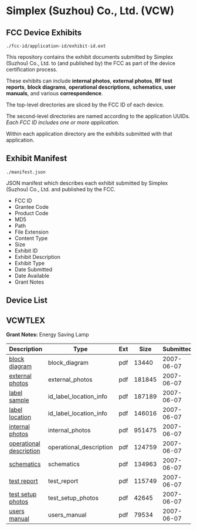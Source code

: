 # Simplex (Suzhou) Co., Ltd. (VCW)
## FCC Device Exhibits

```
./fcc-id/application-id/exhibit-id.ext
```

This repository contains the exhibit documents submitted by Simplex (Suzhou) Co., Ltd. to (and published by) the FCC as part of the device certification process.

These exhibits can include **internal photos**, **external photos**, **RF test reports**, **block diagrams**, **operational descriptions**, **schematics**, **user manuals**, and various **correspondence**.

The top-level directories are sliced by the FCC ID of each device.

The second-level directories are named according to the application UUIDs. *Each FCC ID includes one or more application.*

Within each application directory are the exhibits submitted with that application. 

## Exhibit Manifest

```
./manifest.json
```

JSON manifest which describes each exhibit submitted by Simplex (Suzhou) Co., Ltd. and published by the FCC.

- FCC ID
- Grantee Code
- Product Code
- MD5
- Path
- File Extension
- Content Type
- Size
- Exhibit ID
- Exhibit Description
- Exhibit Type
- Date Submitted
- Date Available
- Grant Notes

## Device List
## VCWTLEX
**Grant Notes:** Energy Saving Lamp

| Description | Type | Ext | Size | Submitted | Available |
| ----------- | ---- | --- | ---- | --------- | --------- |
| [block diagram](VCWTLEX/95a87c31793f2cf581dc5efa89688eec/801248.pdf) | block_diagram | pdf | 13440 | 2007-06-07 | 2007-06-07 |
| [external photos](VCWTLEX/95a87c31793f2cf581dc5efa89688eec/801250.pdf) | external_photos | pdf | 181845 | 2007-06-07 | 2007-06-07 |
| [label sample](VCWTLEX/95a87c31793f2cf581dc5efa89688eec/801251.pdf) | id_label_location_info | pdf | 187189 | 2007-06-07 | 2007-06-07 |
| [label location](VCWTLEX/95a87c31793f2cf581dc5efa89688eec/801252.pdf) | id_label_location_info | pdf | 146016 | 2007-06-07 | 2007-06-07 |
| [internal photos](VCWTLEX/95a87c31793f2cf581dc5efa89688eec/801253.pdf) | internal_photos | pdf | 951475 | 2007-06-07 | 2007-06-07 |
| [operational description](VCWTLEX/95a87c31793f2cf581dc5efa89688eec/801249.pdf) | operational_description | pdf | 124759 | 2007-06-07 | 2007-06-07 |
| [schematics](VCWTLEX/95a87c31793f2cf581dc5efa89688eec/801254.pdf) | schematics | pdf | 134963 | 2007-06-07 | 2007-06-07 |
| [test report](VCWTLEX/95a87c31793f2cf581dc5efa89688eec/801255.pdf) | test_report | pdf | 115749 | 2007-06-07 | 2007-06-07 |
| [test setup photos](VCWTLEX/95a87c31793f2cf581dc5efa89688eec/801256.pdf) | test_setup_photos | pdf | 42645 | 2007-06-07 | 2007-06-07 |
| [users manual](VCWTLEX/95a87c31793f2cf581dc5efa89688eec/801257.pdf) | users_manual | pdf | 79534 | 2007-06-07 | 2007-06-07 |
